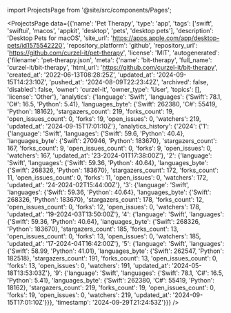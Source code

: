
import ProjectsPage from '@site/src/components/Pages';

<ProjectsPage
    data={{'name': 'Pet Therapy', 'type': 'app', 'tags': ['swift', 'swiftui', 'macos', 'appkit', 'desktop', 'pets', 'desktop pets'], 'description': 'Desktop Pets for macOS', 'site_url': 'https://apps.apple.com/app/desktop-pets/id1575542220', 'repository_platform': 'github', 'repository_url': 'https://github.com/curzel-it/pet-therapy', 'license': 'MIT', 'autogenerated': {'filename': 'pet-therapy.json', 'meta': {'name': 'bit-therapy', 'full_name': 'curzel-it/bit-therapy', 'html_url': 'https://github.com/curzel-it/bit-therapy', 'created_at': '2022-06-13T08:28:25Z', 'updated_at': '2024-09-15T14:23:10Z', 'pushed_at': '2024-08-09T22:23:42Z', 'archived': false, 'disabled': false, 'owner': 'curzel-it', 'owner_type': 'User', 'topics': [], 'license': 'Other'}, 'analytics': {'language': 'Swift', 'languages': {'Swift': 78.1, 'C#': 16.5, 'Python': 5.41}, 'languages_byte': {'Swift': 262380, 'C#': 55419, 'Python': 18162}, 'stargazers_count': 219, 'forks_count': 19, 'open_issues_count': 0, 'forks': 19, 'open_issues': 0, 'watchers': 219, 'updated_at': '2024-09-15T17:01:10Z'}, 'analytics_history': {'2024': {'1': {'language': 'Swift', 'languages': {'Swift': 59.6, 'Python': 40.4}, 'languages_byte': {'Swift': 270946, 'Python': 183670}, 'stargazers_count': 167, 'forks_count': 9, 'open_issues_count': 0, 'forks': 9, 'open_issues': 0, 'watchers': 167, 'updated_at': '23-2024-01T17:38:00Z'}, '2': {'language': 'Swift', 'languages': {'Swift': 59.36, 'Python': 40.64}, 'languages_byte': {'Swift': 268326, 'Python': 183670}, 'stargazers_count': 172, 'forks_count': 11, 'open_issues_count': 0, 'forks': 11, 'open_issues': 0, 'watchers': 172, 'updated_at': '24-2024-02T15:44:00Z'}, '3': {'language': 'Swift', 'languages': {'Swift': 59.36, 'Python': 40.64}, 'languages_byte': {'Swift': 268326, 'Python': 183670}, 'stargazers_count': 178, 'forks_count': 12, 'open_issues_count': 0, 'forks': 12, 'open_issues': 0, 'watchers': 178, 'updated_at': '19-2024-03T13:50:00Z'}, '4': {'language': 'Swift', 'languages': {'Swift': 59.36, 'Python': 40.64}, 'languages_byte': {'Swift': 268326, 'Python': 183670}, 'stargazers_count': 185, 'forks_count': 13, 'open_issues_count': 0, 'forks': 13, 'open_issues': 0, 'watchers': 185, 'updated_at': '17-2024-04T16:42:00Z'}, '5': {'language': 'Swift', 'languages': {'Swift': 58.99, 'Python': 41.01}, 'languages_byte': {'Swift': 262547, 'Python': 182518}, 'stargazers_count': 191, 'forks_count': 13, 'open_issues_count': 0, 'forks': 13, 'open_issues': 0, 'watchers': 191, 'updated_at': '2024-05-18T13:53:03Z'}, '9': {'language': 'Swift', 'languages': {'Swift': 78.1, 'C#': 16.5, 'Python': 5.41}, 'languages_byte': {'Swift': 262380, 'C#': 55419, 'Python': 18162}, 'stargazers_count': 219, 'forks_count': 19, 'open_issues_count': 0, 'forks': 19, 'open_issues': 0, 'watchers': 219, 'updated_at': '2024-09-15T17:01:10Z'}}}, 'timestamp': '2024-09-29T21:24:53Z'}}}
/>
